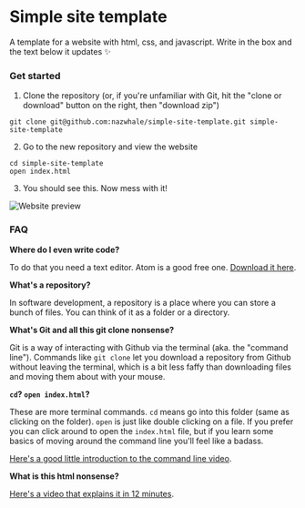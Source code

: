 # Simple site template

A template for a website with html, css, and javascript. Write in the box and the text below it updates ✨

### Get started

1. Clone the repository (or, if you're unfamiliar with Git, hit the "clone or download" button on the right, then "download zip")

```
git clone git@github.com:nazwhale/simple-site-template.git simple-site-template
```

2. Go to the new repository and view the website

```
cd simple-site-template
open index.html
```

3. You should see this. Now mess with it!

![Website preview](https://i.imgur.com/60adElN.png)

### FAQ

**Where do I even write code?**

To do that you need a text editor. Atom is a good free one. [Download it here](https://atom.io/).

**What's a repository?**

In software development, a repository is a place where you can store a bunch of files. You can think of it as a folder or a directory.

**What's Git and all this git clone nonsense?**

Git is a way of interacting with Github via the terminal (aka. the "command line"). Commands like `git clone` let you download a repository from Github without leaving the terminal, which is a bit less faffy than downloading files and moving them about with your mouse.

**`cd`? `open index.html`?**

These are more terminal commands. `cd` means go into this folder (same as clicking on the folder). `open` is just like double clicking on a file. If you prefer you can click around to open the `index.html` file, but if you learn some basics of moving around the command line you'll feel like a badass.

[Here's a good little introduction to the command line video](https://youtu.be/mT9GE3pEm8I?t=6).

**What is this html nonsense?**

[Here's a video that explains it in 12 minutes](https://www.youtube.com/watch?v=bWPMSSsVdPk&t=1s).
